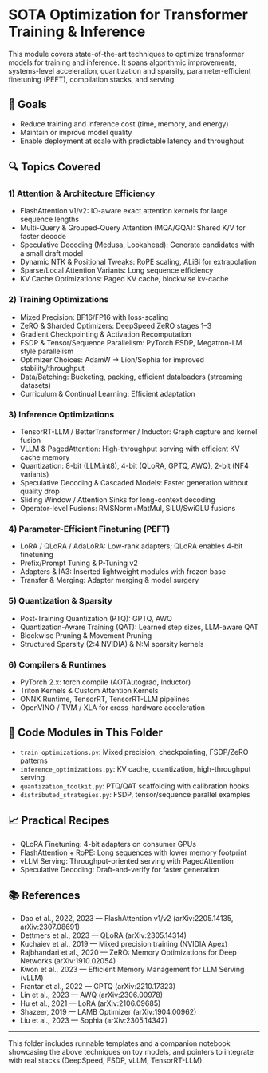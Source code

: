 # SOTA Optimization for Transformer Training & Inference

This module covers state-of-the-art techniques to optimize transformer models for training and inference. It spans algorithmic improvements, systems-level acceleration, quantization and sparsity, parameter-efficient finetuning (PEFT), compilation stacks, and serving.

## 🎯 Goals
- Reduce training and inference cost (time, memory, and energy)
- Maintain or improve model quality
- Enable deployment at scale with predictable latency and throughput

## 🔍 Topics Covered

### 1) Attention & Architecture Efficiency
- FlashAttention v1/v2: IO-aware exact attention kernels for large sequence lengths
- Multi-Query & Grouped-Query Attention (MQA/GQA): Shared K/V for faster decode
- Speculative Decoding (Medusa, Lookahead): Generate candidates with a small draft model
- Dynamic NTK & Positional Tweaks: RoPE scaling, ALiBi for extrapolation
- Sparse/Local Attention Variants: Long sequence efficiency
- KV Cache Optimizations: Paged KV cache, blockwise kv-cache

### 2) Training Optimizations
- Mixed Precision: BF16/FP16 with loss-scaling
- ZeRO & Sharded Optimizers: DeepSpeed ZeRO stages 1–3
- Gradient Checkpointing & Activation Recomputation
- FSDP & Tensor/Sequence Parallelism: PyTorch FSDP, Megatron-LM style parallelism
- Optimizer Choices: AdamW → Lion/Sophia for improved stability/throughput
- Data/Batching: Bucketing, packing, efficient dataloaders (streaming datasets)
- Curriculum & Continual Learning: Efficient adaptation

### 3) Inference Optimizations
- TensorRT-LLM / BetterTransformer / Inductor: Graph capture and kernel fusion
- VLLM & PagedAttention: High-throughput serving with efficient KV cache memory
- Quantization: 8-bit (LLM.int8), 4-bit (QLoRA, GPTQ, AWQ), 2-bit (NF4 variants)
- Speculative Decoding & Cascaded Models: Faster generation without quality drop
- Sliding Window / Attention Sinks for long-context decoding
- Operator-level Fusions: RMSNorm+MatMul, SiLU/SwiGLU fusions

### 4) Parameter-Efficient Finetuning (PEFT)
- LoRA / QLoRA / AdaLoRA: Low-rank adapters; QLoRA enables 4-bit finetuning
- Prefix/Prompt Tuning & P-Tuning v2
- Adapters & IA3: Inserted lightweight modules with frozen base
- Transfer & Merging: Adapter merging & model surgery

### 5) Quantization & Sparsity
- Post-Training Quantization (PTQ): GPTQ, AWQ
- Quantization-Aware Training (QAT): Learned step sizes, LLM-aware QAT
- Blockwise Pruning & Movement Pruning
- Structured Sparsity (2:4 NVIDIA) & N:M sparsity kernels

### 6) Compilers & Runtimes
- PyTorch 2.x: torch.compile (AOTAutograd, Inductor)
- Triton Kernels & Custom Attention Kernels
- ONNX Runtime, TensorRT, TensorRT-LLM pipelines
- OpenVINO / TVM / XLA for cross-hardware acceleration

## 🔧 Code Modules in This Folder
- `train_optimizations.py`: Mixed precision, checkpointing, FSDP/ZeRO patterns
- `inference_optimizations.py`: KV cache, quantization, high-throughput serving
- `quantization_toolkit.py`: PTQ/QAT scaffolding with calibration hooks
- `distributed_strategies.py`: FSDP, tensor/sequence parallel examples

## 📈 Practical Recipes
- QLoRA Finetuning: 4-bit adapters on consumer GPUs
- FlashAttention + RoPE: Long sequences with lower memory footprint
- vLLM Serving: Throughput-oriented serving with PagedAttention
- Speculative Decoding: Draft-and-verify for faster generation

## 📚 References
- Dao et al., 2022, 2023 — FlashAttention v1/v2 (arXiv:2205.14135, arXiv:2307.08691)
- Dettmers et al., 2023 — QLoRA (arXiv:2305.14314)
- Kuchaiev et al., 2019 — Mixed precision training (NVIDIA Apex)
- Rajbhandari et al., 2020 — ZeRO: Memory Optimizations for Deep Networks (arXiv:1910.02054)
- Kwon et al., 2023 — Efficient Memory Management for LLM Serving (vLLM)
- Frantar et al., 2022 — GPTQ (arXiv:2210.17323)
- Lin et al., 2023 — AWQ (arXiv:2306.00978)
- Hu et al., 2021 — LoRA (arXiv:2106.09685)
- Shazeer, 2019 — LAMB Optimizer (arXiv:1904.00962)
- Liu et al., 2023 — Sophia (arXiv:2305.14342)

---

This folder includes runnable templates and a companion notebook showcasing the above techniques on toy models, and pointers to integrate with real stacks (DeepSpeed, FSDP, vLLM, TensorRT-LLM).
